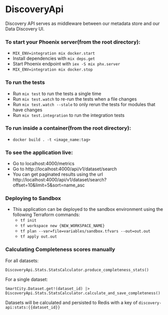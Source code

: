# DiscoveryApi

Discovery API serves as middleware between our metadata store and our Data Discovery UI.

### To start your Phoenix server(from the root directory):
  * `MIX_ENV=integration mix docker.start`
  * Install dependencies with `mix deps.get`
  * Start Phoenix endpoint with `iex -S mix phx.server`
  * `MIX_ENV=integration mix docker.stop`

### To run the tests

  * Run `mix test` to run the tests a single time
  * Run `mix test.watch` to re-run the tests when a file changes
  * Run `mix test.watch --stale` to only rerun the tests for modules that have changes
  * Run `mix test.integration` to run the integration tests

### To run inside a container(from the root directory):
  * `docker build . -t <image_name:tag>`

### To see the application live:
  * Go to localhost:4000/metrics
  * Go to http://localhost:4000/api/v1/dataset/search
  * You can get paginated results using the url http://localhost:4000/api/v1/dataset/search?offset=10&limit=5&sort=name_asc

### Deploying to Sandbox

* This application can be deployed to the sandbox environment using the following Terraform commands:
  * `tf init`
  * `tf workspace new {NEW_WORKSPACE_NAME}`
  * `tf plan --var=file=variables/sandbox.tfvars --out=out.out`
  * `tf apply out.out`


### Calculating Completeness scores manually

For all datasets:

`DiscoveryApi.Stats.StatsCalculator.produce_completeness_stats()`

For a single dataset:

`SmartCity.Dataset.get!(dataset_id) |> DiscoveryApi.Stats.StatsCalculator.calculate_and_save_completeness()`

Datasets will be calculated and persisted to Redis with a key of `discovery-api:stats:{{dataset_id}}`
